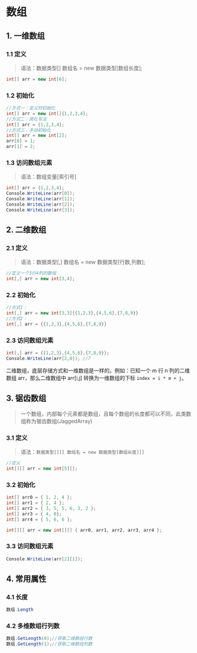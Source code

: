 # 数组

## 1. 一维数组

### 1.1 定义

> 语法：数据类型[] 数组名 = new 数据类型[数组长度];

````c#
int[] arr = new int[6];
````

### 1.2 初始化

````C#
//方式一：定义时初始化
int[] arr = new int[]{1,2,3,4};
//方式二：简化写法
int[] arr = {1,2,3,4};
//方式三：手动初始化
int[] arr = new int[2];
arr[0] = 1;
arr[1] = 2;
````

### 1.3 访问数组元素

> 语法：数组变量[索引号]

````C# 
int[] arr = {1,2,3,4};
Console.WriteLine(arr[0]);
Console.WriteLine(arr[1]);
Console.WriteLine(arr[2]);
Console.WriteLine(arr[3]);
````

## 2. 二维数组

### 2.1 定义

> 语法：数据类型[,]  数组名 = new 数据类型[行数,列数];

````C#
//定义一个3行4列的数组
int[,] arr = new int[3,4];
````

### 2.2 初始化

````C#
//方式1：
int[,] arr = new int[3,3]{{1,2,3},{4,5,6},{7,8,9}}
//方式2：
int[,] arr = {{1,2,3},{4,5,6},{7,8,9}}
````

### 2.3 访问数组元素

````C#
int[,] arr = {{1,2,3},{4,5,6},{7,8,9}};
Console.WriteLine(arr[2,0]); //7
````

二维数组，底层存储方式和一维数组是一样的。例如：已知一个 m 行 n 列的二维数组 arr，那么二维数组中 arr[i,j] 转换为一维数组的下标 `index = i * m + j`。

## 3. 锯齿数组

> 一个数组，内部每个元素都是数组，且每个数组的长度都可以不同，此类数组称为锯齿数组(JaggedArray)

### 3.1 定义

> 语法：`数据类型[][] 数组名 = new 数据类型[数组长度][]`

````c#
//定义
int[][] arr = new int[5][];
````

### 3.2 初始化

````c#
int[] arr0 = { 1, 2, 4 };
int[] arr1 = { 2, 4 };
int[] arr2 = { 3, 5, 5, 6, 3, 2 };
int[] arr3 = { 4, 0};
int[] arr4 = { 5, 6, 6 };

int[][] arr = new int[][] { arr0, arr1, arr2, arr3, arr4 };
````

### 3.3 访问数组元素

````c#
Console.WriteLine(arr[2][1]); 
````



## 4. 常用属性

### 4.1 长度

````C#
数组.Length
````

### 4.2 多维数组行列数

````C#
数组.GetLength(0);//获取二维数组行数
数组.GetLength(1);//获取二维数组列数
````



